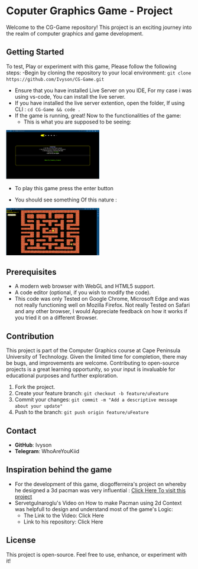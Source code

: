 # Coputer Graphics Game - Project

Welcome to the CG-Game repository! This project is an exciting journey into the realm of computer graphics and game development.

## Getting Started
To test, Play or experiment with this game, Please follow the following steps:
-Begin by cloning the repository to your local environment: `git clone https://github.com/Ivyson/CG-Game.git`
- Ensure that you have installed Live Server on you IDE, For my case i was using vs-code, You can install the live server.
- If you have installed the live server extention, open the folder, If using CLI : `cd CG-Game && code .`
- If the game is running, great! Now to the functionalities of the game:
  - This is what you are supposed to be seeing:
<img src="https://github.com/Ivyson/CG-Game/blob/main/assets/Readme/Intro_Game1.png" alt="alt text" width="50%" height="auto" align="centre">


  - To play this game press the enter button
    
  - You should see something Of this nature :
    
  <img src="https://github.com/Ivyson/CG-Game/blob/main/assets/Readme/Game_Play1.png" alt="alt text" width="50%" height="auto" align="centre">

  
## Prerequisites

- A modern web browser with WebGL and HTML5 support.
- A code editor (optional, if you wish to modify the code).
- This code was only Tested on Google Chrome, Microsoft Edge and was not really functioning well on Mozilla Firefox. Not really Tested on Safari and any other browser, I would Appreciate feedback on how it works if you tried it on a different Browser.

## Contribution

This project is part of the Computer Graphics course at Cape Peninsula University of Technology. Given the limited time for completion, there may be bugs, and improvements are welcome. Contributing to open-source projects is a great learning opportunity, so your input is invaluable for educational purposes and further exploration.

1. Fork the project.
2. Create your feature branch: `git checkout -b feature/uFeature`
3. Commit your changes: `git commit -m "Add a descriptive message about your update"`
4. Push to the branch: `git push origin feature/uFeature`

## Contact

- **GitHub**: Ivyson
- **Telegram**: WhoAreYouKiid
## Inspiration behind the game
- For the development of this game, diogofferreira's project on whereby he designed a 3d pacman was very influential : <a href="https://github.com/diogofferreira/pacman-3d" alt = "diogofferreira" target="_blank" >Click Here To visit this project</a>
- Servetgulnaroglu's Video on How to make Pacman using 2d Context was helpfull to design and understand most of the game's Logic:
    - The Link to the Video: <a href="https://youtu.be/GXlckaGr0Eo" alt="Servetgulnaroglu" style="text-decoration: none;" target="_blank"> Click Here </a>
    - Link to his repository: <a href="https://github.com/servetgulnaroglu/pacman-js" alt="Pacman-Js"  style="text-decoration: none;" target="_blank"> Click Here </a>

## License
This project is open-source. Feel free to use, enhance, or experiment with it!
